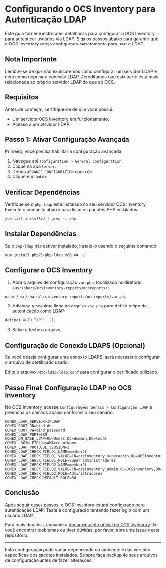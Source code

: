 # Configurando o OCS Inventory para Autenticação LDAP

Este guia fornece instruções detalhadas para configurar o OCS Inventory para autenticar usuários via LDAP. Siga os passos abaixo para garantir que o OCS Inventory esteja configurado corretamente para usar o LDAP.

## Nota Importante

Lembre-se de que não explicaremos como configurar um servidor LDAP e nem como depurar a conexão LDAP. Acreditamos que esta parte está mais relacionada ao próprio servidor LDAP do que ao OCS.

## Requisitos

Antes de começar, certifique-se de que você possui:
- Um servidor OCS Inventory em funcionamento.
- Acesso a um servidor LDAP.

## Passo 1: Ativar Configuração Avançada

Primeiro, você precisa habilitar a configuração avançada:

1. Navegue até `Configuration > General configuration`.
2. Clique na aba `Server`.
3. Defina `ADVANCE_CONFIGURATION` como `ON`.
4. Clique em `Update`.

## Verificar Dependências

Verifique se o `php-ldap` está instalado no seu servidor OCS Inventory. Execute o comando abaixo para listar os pacotes PHP instalados:

```bash
yum list installed | grep -i php
```

## Instalar Dependências

Se o `php-ldap` não estiver instalado, instale-o usando o seguinte comando:

```bash
yum install php73-php-ldap.x86_64 -y
```

## Configurar o OCS Inventory

1. Abra o arquivo de configuração `var.php`, localizado no diretório `/usr/share/ocsinventory-reports/ocsreports/`:

```bash
nano /usr/share/ocsinventory-reports/ocsreports/var.php
```

2. Adicione a seguinte linha ao arquivo `var.php` para definir o tipo de autenticação como LDAP:

```php
define('AUTH_TYPE', 2);
```

3. Salve e feche o arquivo.

## Configuração de Conexão LDAPS (Opcional)

Se você deseja configurar uma conexão LDAPS, será necessário configurar o arquivo de certificado usado:

Edite o arquivo `/etc/ldap/ldap.conf` para configurar o certificado utilizado.

## Passo Final: Configuração LDAP no OCS Inventory

No OCS Inventory, acesse `Configurações Gerais > Configuração LDAP` e preencha os campos abaixo conforme o seu cenário:

```
CONEX_LDAP_SERVEUR=IPLDAP
CONEX_ROOT_DN=bind_dn
CONEX_ROOT_PW=bind_password
CONEX_LDAP_PORT=389
CONEX_DN_BASE_LDAP=OU=Users,DC=domain,DC=local
CONEX_LOGIN_FIELD=sAMAccountName
CONEX_LDAP_PROTOCOL_VERSION=3
CONEX_LDAP_CHECK_FIELD1_NAME=memberOf
CONEX_LDAP_CHECK_FIELD1_VALUE=CN=ocsinventory_superadmin,OU=OCSInventory,OU=Integracoes,DC=domain,DC=local
CONEX_LDAP_CHECK_FIELD1_ROLE=Super administradores
CONEX_LDAP_CHECK_FIELD2_NAME=memberOf
CONEX_LDAP_CHECK_FIELD2_VALUE=CN=ocsinventory_admin,OU=OCSInventory,OU=Integracoes,DC=domain,DC=local
CONEX_LDAP_CHECK_FIELD2_ROLE=Administradores
CONEX_LDAP_CHECK_DEFAULT_ROLE=RO
```

## Conclusão

Após seguir esses passos, o OCS Inventory estará configurado para autenticação LDAP. Teste a configuração tentando fazer login com um usuário LDAP.

Para mais detalhes, consulte a [documentação oficial do OCS Inventory](https://wiki.ocsinventory-ng.org/). Se você encontrar problemas ou tiver dúvidas, por favor, abra uma issue neste repositório.

---

Esta configuração pode variar dependendo do ambiente e das versões específicas dos pacotes instalados. Sempre faça backup de seus arquivos de configuração antes de fazer alterações.